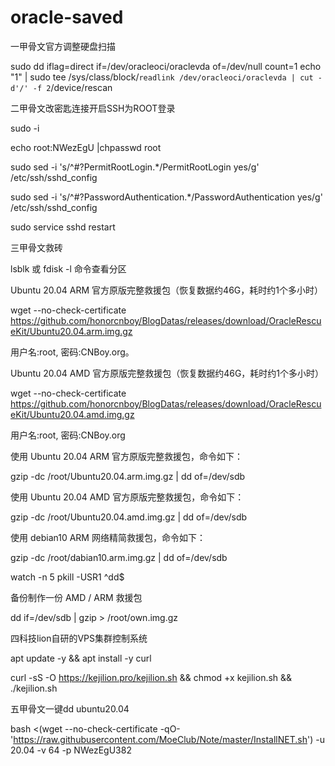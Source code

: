 # oracle-saved
一甲骨文官方调整硬盘扫描

sudo dd iflag=direct if=/dev/oracleoci/oraclevda of=/dev/null count=1
echo "1" | sudo tee /sys/class/block/`readlink /dev/oracleoci/oraclevda | cut -d'/' -f 2`/device/rescan

二甲骨文改密匙连接开启SSH为ROOT登录

sudo -i

echo root:NWezEgU |chpasswd root

sudo sed -i 's/^#\?PermitRootLogin.*/PermitRootLogin yes/g' /etc/ssh/sshd_config

sudo sed -i 's/^#\?PasswordAuthentication.*/PasswordAuthentication yes/g' /etc/ssh/sshd_config

sudo service sshd restart

三甲骨文救砖

lsblk 或 fdisk -l 命令查看分区

Ubuntu 20.04 ARM 官方原版完整救援包（恢复数据约46G，耗时约1个多小时）

wget --no-check-certificate https://github.com/honorcnboy/BlogDatas/releases/download/OracleRescueKit/Ubuntu20.04.arm.img.gz

用户名:root, 密码:CNBoy.org。

Ubuntu 20.04 AMD 官方原版完整救援包（恢复数据约46G，耗时约1个多小时）

wget --no-check-certificate https://github.com/honorcnboy/BlogDatas/releases/download/OracleRescueKit/Ubuntu20.04.amd.img.gz

用户名:root, 密码:CNBoy.org

使用 Ubuntu 20.04 ARM 官方原版完整救援包，命令如下：

gzip -dc /root/Ubuntu20.04.arm.img.gz | dd of=/dev/sdb

使用 Ubuntu 20.04 AMD 官方原版完整救援包，命令如下：

gzip -dc /root/Ubuntu20.04.amd.img.gz | dd of=/dev/sdb

使用 debian10 ARM 网络精简救援包，命令如下：

gzip -dc /root/dabian10.arm.img.gz | dd of=/dev/sdb

watch -n 5 pkill -USR1 ^dd$

备份制作一份 AMD / ARM 救援包

dd if=/dev/sdb | gzip > /root/own.img.gz

四科技lion自研的VPS集群控制系统

apt update -y  && apt install -y curl 

curl -sS -O https://kejilion.pro/kejilion.sh && chmod +x kejilion.sh && ./kejilion.sh

五甲骨文一键dd ubuntu20.04

bash <(wget --no-check-certificate -qO- 'https://raw.githubusercontent.com/MoeClub/Note/master/InstallNET.sh') -u 20.04 -v 64 -p NWezEgU382
